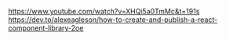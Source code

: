 https://www.youtube.com/watch?v=XHQi5a0TmMc&t=191s
https://dev.to/alexeagleson/how-to-create-and-publish-a-react-component-library-2oe